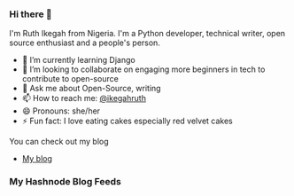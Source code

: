 ### Hi there 👋
I'm Ruth Ikegah from Nigeria. I'm a Python developer, technical writer, open source enthusiast and a people's person.


- 🌱 I’m currently learning Django 
- 👯 I’m looking to collaborate on engaging more beginners in tech to contribute to open-source
- 💬 Ask me about Open-Source, writing
- 📫 How to reach me: [@ikegahruth](https://twitter.com/IkegahRuth)
- 😄 Pronouns: she/her
- ⚡ Fun fact: I love eating cakes especially red velvet cakes

You can check out my blog 
- [My blog](https://cakebaby.dev/)

### My Hashnode Blog Feeds
<!-- HASHNODE:START -->
<!-- HASHNODE:END -->
